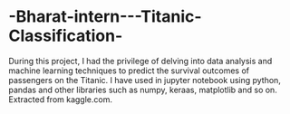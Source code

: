 # -Bharat-intern---Titanic-Classification-
During this project, I had the privilege of delving into data analysis and machine learning techniques to predict the survival outcomes of passengers on the Titanic.
I have used in jupyter notebook using python, pandas and other libraries such as numpy, keraas, matplotlib and so on. Extracted from kaggle.com.
